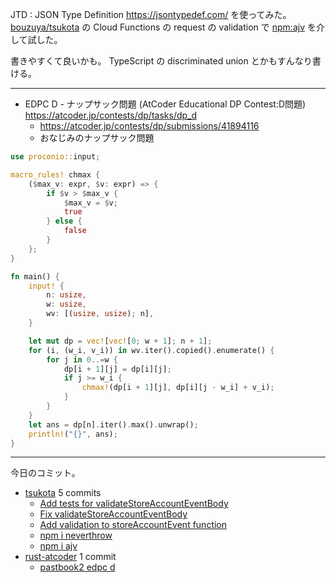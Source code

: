 JTD : JSON Type Definition <https://jsontypedef.com/> を使ってみた。 [bouzuya/tsukota] の Cloud Functions の request の validation で [npm:ajv] を介して試した。

書きやすくて良いかも。 TypeScript の discriminated union とかもすんなり書ける。

---

- EDPC D - ナップサック問題 (AtCoder Educational DP Contest:D問題)
  <https://atcoder.jp/contests/dp/tasks/dp_d>
  - <https://atcoder.jp/contests/dp/submissions/41894116>
  - おなじみのナップサック問題

```rust
use proconio::input;

macro_rules! chmax {
    ($max_v: expr, $v: expr) => {
        if $v > $max_v {
            $max_v = $v;
            true
        } else {
            false
        }
    };
}

fn main() {
    input! {
        n: usize,
        w: usize,
        wv: [(usize, usize); n],
    }

    let mut dp = vec![vec![0; w + 1]; n + 1];
    for (i, (w_i, v_i)) in wv.iter().copied().enumerate() {
        for j in 0..=w {
            dp[i + 1][j] = dp[i][j];
            if j >= w_i {
                chmax!(dp[i + 1][j], dp[i][j - w_i] + v_i);
            }
        }
    }
    let ans = dp[n].iter().max().unwrap();
    println!("{}", ans);
}
```

---

今日のコミット。

- [tsukota](https://github.com/bouzuya/tsukota) 5 commits
  - [Add tests for validateStoreAccountEventBody](https://github.com/bouzuya/tsukota/commit/f872bfb7d4fd173829c4a7ccfda058af951f11e4)
  - [Fix validateStoreAccountEventBody](https://github.com/bouzuya/tsukota/commit/c02d9068eae34bd6cdaba2b3da95e9b7206446f5)
  - [Add validation to storeAccountEvent function](https://github.com/bouzuya/tsukota/commit/5503f8fc73a8669696b2b87a5c536d6aef9b4325)
  - [npm i neverthrow](https://github.com/bouzuya/tsukota/commit/361c08f498b23e1e9482ee983fe51841ed708e1c)
  - [npm i ajv](https://github.com/bouzuya/tsukota/commit/89f5ce8b6d0dcb13e68d303f9009d56e900b04a2)
- [rust-atcoder](https://github.com/bouzuya/rust-atcoder) 1 commit
  - [pastbook2 edpc d](https://github.com/bouzuya/rust-atcoder/commit/15a01ecb8251228aed8e50d12c67b87f87f3232d)

[npm:ajv]: https://www.npmjs.com/package/ajv
[bouzuya/tsukota]: https://github.com/bouzuya/tsukota
